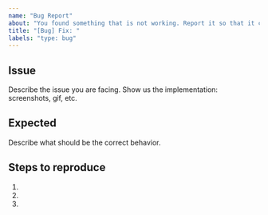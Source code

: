 ```yaml
---
name: "Bug Report"
about: "You found something that is not working. Report it so that it can be fixed. 👷‍"
title: "[Bug] Fix: "
labels: "type: bug"
---
```


## Issue

Describe the issue you are facing. Show us the implementation: screenshots, gif, etc.

## Expected

Describe what should be the correct behavior.

## Steps to reproduce

1. 
2. 
3. 
